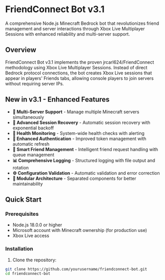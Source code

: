 # FriendConnect Bot v3.1

A comprehensive Node.js Minecraft Bedrock bot that revolutionizes friend management and server interactions through Xbox Live Multiplayer Sessions with enhanced reliability and multi-server support.

## Overview

FriendConnect Bot v3.1 implements the proven jrcarl624/FriendConnect methodology using Xbox Live Multiplayer Sessions. Instead of direct Bedrock protocol connections, the bot creates Xbox Live sessions that appear in players' Friends tabs, allowing console players to join servers without requiring server IPs.

## New in v3.1 - Enhanced Features

- **🏢 Multi-Server Support** - Manage multiple Minecraft servers simultaneously
- **🔄 Advanced Session Recovery** - Automatic session recovery with exponential backoff
- **💚 Health Monitoring** - System-wide health checks with alerting
- **🔐 Enhanced Authentication** - Improved token management with automatic refresh
- **👥 Smart Friend Management** - Intelligent friend request handling with queue management
- **📊 Comprehensive Logging** - Structured logging with file output and rotation
- **⚙️ Configuration Validation** - Automatic validation and error correction
- **🔧 Modular Architecture** - Separated components for better maintainability

## Quick Start

### Prerequisites

- Node.js 18.0.0 or higher
- Microsoft account with Minecraft ownership (for production use)
- Xbox Live access

### Installation

1. Clone the repository:
```bash
git clone https://github.com/yourusername/friendconnect-bot.git
cd friendconnect-bot
